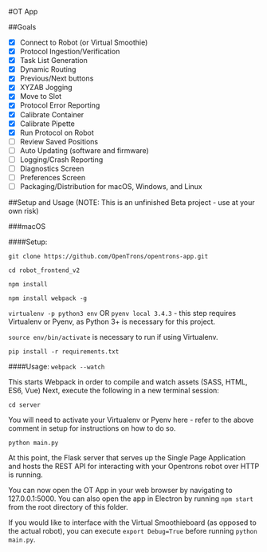 #OT App

##Goals

- [x] Connect to Robot (or Virtual Smoothie)
- [x] Protocol Ingestion/Verification
- [x] Task List Generation
- [x] Dynamic Routing
- [x] Previous/Next buttons
- [x] XYZAB Jogging
- [x] Move to Slot
- [x] Protocol Error Reporting
- [x] Calibrate Container
- [x] Calibrate Pipette
- [x] Run Protocol on Robot
- [ ] Review Saved Positions
- [ ] Auto Updating (software and firmware)
- [ ] Logging/Crash Reporting
- [ ] Diagnostics Screen
- [ ] Preferences Screen
- [ ] Packaging/Distribution for macOS, Windows, and Linux

##Setup and Usage
(NOTE: This is an unfinished Beta project - use at your own risk)

###macOS

####Setup:

`git clone https://github.com/OpenTrons/opentrons-app.git`

`cd robot_frontend_v2`

`npm install`

`npm install webpack -g`

`virtualenv -p python3 env` OR `pyenv local 3.4.3` - this step requires Virtualenv or Pyenv, as Python 3+ is necessary for this project.

`source env/bin/activate` is necessary to run if using Virtualenv.

`pip install -r requirements.txt`


####Usage:
`webpack --watch`

This starts Webpack in order to compile and watch assets (SASS, HTML, ES6, Vue)
Next, execute the following in a new terminal session:

`cd server`

You will need to activate your Virtualenv or Pyenv here - refer to the above comment in setup for instructions on how to do so.

`python main.py`

At this point, the Flask server that serves up the Single Page Application and hosts the REST API for interacting with your Opentrons robot over HTTP is running.

You can now open the OT App in your web browser by navigating to 127.0.0.1:5000. You can also open the app in Electron by running `npm start` from the root directory of this folder.

If you would like to interface with the Virtual Smoothieboard (as opposed to the actual robot), you can execute `export Debug=True` before running `python main.py`.
